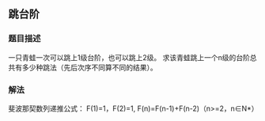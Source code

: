 ## 跳台阶
### 题目描述
一只青蛙一次可以跳上1级台阶，也可以跳上2级。
求该青蛙跳上一个n级的台阶总共有多少种跳法（先后次序不同算不同的结果）。
### 解法
斐波那契数列递推公式：
F(1)=1，F(2)=1, F(n)=F(n-1)+F(n-2)（n>=2，n∈N*）